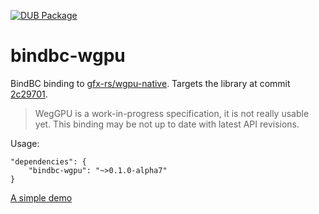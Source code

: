 [![DUB Package](https://img.shields.io/dub/v/bindbc-wgpu.svg)](https://code.dlang.org/packages/bindbc-wgpu)

# bindbc-wgpu
BindBC binding to [gfx-rs/wgpu-native](https://github.com/gfx-rs/wgpu-native). Targets the library at commit [2c29701](https://github.com/gfx-rs/wgpu-native/tree/2c297017e8e3d1ed810a99e758db2422d94f5a41).

> WegGPU is a work-in-progress specification, it is not really usable yet. This binding may be not up to date with latest API revisions.

Usage:
```
"dependencies": {
    "bindbc-wgpu": "~>0.1.0-alpha7"
}
```

[A simple demo](https://github.com/gecko0307/wgpu-dlang)
